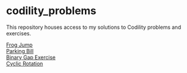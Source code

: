 # codility_problems
This repository houses access to my solutions to Codility problems and exercises.

[Frog Jump](https://app.codility.com/demo/results/trainingEQ55U5-86X/)
<br>
[Parking Bill](https://app.codility.com/demo/results/trainingTRRGG3-GAF/)
<br>
[Binary Gap Exercise](https://app.codility.com/demo/results/training98XRA6-5JG/)
<br>
[Cyclic Rotation](https://app.codility.com/demo/results/trainingR777Q7-NZJ/)

